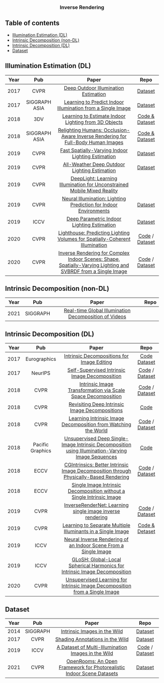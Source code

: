 <!--A curated list of resources for Image and Video Deblurring-->
<!-- PROJECT LOGO -->
<p align="center">
  <h3 align="center">Inverse Rendering</h3>
</p>

## Table of contents

- [Illumination Estimation (DL)](#illumination-estimation-dl)
- [Intrinsic Decomposition (non-DL)](#intrinsic-decomposition-non-dl)
- [Intrinsic Decomposition (DL)](#intrinsic-decomposition-dl)
- [Dataset](#dataset)

## Illumination Estimation (DL)
|Year|Pub|Paper|Repo|
|:---:|:---:|:---:|:---:|
|2017|CVPR|[Deep Outdoor Illumination Estimation](https://arxiv.org/abs/1611.06403)|[Dataset](https://vision.cs.princeton.edu/projects/2012/SUN360/data/)|
|2017|SIGGRAPH ASIA|[Learning to Predict Indoor Illumination from a Single Image](https://arxiv.org/abs/1704.00090)|[Dataset](http://indoor.hdrdb.com/)|
|2018|3DV|[Learning to Estimate Indoor Lighting from 3D Objects](https://arxiv.org/abs/1806.03994)|[Code & Dataset](https://github.com/weberhen/learning_indoor_lighting)|
|2018|SIGGRAPH ASIA|[Relighting Humans: Occlusion-Aware Inverse Rendering for Full-Body Human Images](http://kanamori.cs.tsukuba.ac.jp/projects/relighting_human/)|[Code & Dataset](http://kanamori.cs.tsukuba.ac.jp/projects/relighting_human/)|
|2019|CVPR|[Fast Spatially-Varying Indoor Lighting Estimation](https://arxiv.org/abs/1906.03799)|[Dataset](https://lvsn.github.io/fastindoorlight/)|
|2019|CVPR|[All-Weather Deep Outdoor Lighting Estimation](https://lvsn.github.io/allweather/)|[Dataset](http://outdoor.hdrdb.com/)|
|2019|CVPR|[DeepLight: Learning Illumination for Unconstrained Mobile Mixed Reality](https://arxiv.org/abs/1904.01175)||
|2019|CVPR|[Neural Illumination: Lighting Prediction for Indoor Environments](https://illumination.cs.princeton.edu/)|[Dataset](https://niessner.github.io/Matterport/)|
|2019|ICCV|[Deep Parametric Indoor Lighting Estimation](https://lvsn.github.io/deepparametric/)|[Dataset](https://lvsn.github.io/deepparametric/)|
|2020|CVPR|[Lighthouse: Predicting Lighting Volumes for Spatially-Coherent Illumination](https://people.eecs.berkeley.edu/~pratul/lighthouse/)|[Code](https://github.com/pratulsrinivasan/lighthouse) / [Dataset](https://interiornet.org/)|
|2020|CVPR|[Inverse Rendering for Complex Indoor Scenes: Shape, Spatially-Varying Lighting and SVBRDF from a Single Image](http://cseweb.ucsd.edu/~viscomp/projects/CVPR20InverseIndoor/)|[Code](https://github.com/lzqsd/InverseRenderingOfIndoorScene) / [Dataset](https://ucsd-openrooms.github.io/)|

## Intrinsic Decomposition (non-DL)
|Year|Pub|Paper|Repo|
|:---:|:---:|:---:|:---:|
|2021|SIGGRAPH|[Real-time Global Illumination Decomposition of Videos](https://zollhoefer.com/papers/arXiv19_GD/page.html) ||

## Intrinsic Decomposition (DL)
|Year|Pub|Paper|Repo|
|:---:|:---:|:---:|:---:|
|2017|Eurographics|[Intrinsic Decompositions for Image Editing](https://perso.liris.cnrs.fr/nicolas.bonneel/intrinsicstar/)|[Code](https://perso.liris.cnrs.fr/nicolas.bonneel/intrinsicstar/supp_materials/code/) [Dataset](https://perso.liris.cnrs.fr/nicolas.bonneel/intrinsicstar/ground_truth/)|
|2017|NeurIPS|[Self-Supervised Intrinsic Image Decomposition](http://rin.csail.mit.edu/)|[Code](https://github.com/JannerM/intrinsics-network) / [Dataset](https://www.shapenet.org/)|
|2018|CVPR|[Intrinsic Image Transformation via Scale Space Decomposition](http://rin.csail.mit.edu/)|[Code](https://github.com/liygcheng/PyrResNet) / [Dataset](http://sintel.is.tue.mpg.de/)|
|2018|CVPR|[Revisiting Deep Intrinsic Image Decompositions](https://arxiv.org/abs/1701.02965)|[Code](https://github.com/fqnchina/IntrinsicImage)|
|2018|CVPR|[Learning Intrinsic Image Decomposition from Watching the World](https://research.cs.cornell.edu/bigtime/)|[Code](https://github.com/zhengqili/unsupervised-learning-intrinsic-images) / [Dataset](https://research.cs.cornell.edu/bigtime/)|
|2018|Pacific Graphics|[Unsupervised Deep Single-Image Intrinsic Decomposition using Illumination-Varying Image Sequences](https://arxiv.org/abs/1803.00805)|[Code](https://github.com/kvanhoey/UnsupervisedIntrinsicDecomposition)|
|2018|ECCV|[CGIntrinsics: Better Intrinsic Image Decomposition through Physically-Based Rendering](https://research.cs.cornell.edu/cgintrinsics/)|[Code](https://github.com/zhengqili/CGIntrinsics) / [Dataset](https://research.cs.cornell.edu/cgintrinsics/)|
|2018|ECCV|[Single Image Intrinsic Decomposition without a Single Intrinsic Image](https://openaccess.thecvf.com/content_ECCV_2018/html/Wei-Chiu_Single_Image_Intrinsic_ECCV_2018_paper.html)||
|2019|CVPR|[InverseRenderNet: Learning single image inverse rendering](https://arxiv.org/abs/1811.12328)|[Code](https://github.com/YeeU/InverseRenderNet) / [Dataset](http://opensurfaces.cs.cornell.edu/publications/intrinsic/)|
|2019|CVPR|[Learning to Separate Multiple Illuminants in a Single Image](https://huizhuo1987.github.io/learningIllum.html)|[Code & Detaset](https://github.com/huizhuo1987/DeepLightSep)|
|2019|ICCV|[Neural Inverse Rendering of an Indoor Scene From a Single Image](https://senguptaumd.github.io/Neural-Inverse-Rendering/)||
|2019|ICCV|[GLoSH: Global-Local Spherical Harmonics for Intrinsic Image Decomposition](https://openaccess.thecvf.com/content_ICCV_2019/html/Zhou_GLoSH_Global-Local_Spherical_Harmonics_for_Intrinsic_Image_Decomposition_ICCV_2019_paper.html)||
|2020|CVPR|[Unsupervised Learning for Intrinsic Image Decomposition from a Single Image](https://arxiv.org/abs/1911.09930)||


## Dataset
|Year|Pub|Paper|Repo|
|:---:|:---:|:---:|:---:|
|2014|SIGGRAPH|[Intrinsic Images in the Wild](http://opensurfaces.cs.cornell.edu/publications/intrinsic/)|[Dataset](http://opensurfaces.cs.cornell.edu/publications/intrinsic/)|
|2017|CVPR|[Shading Annotations in the Wild](http://opensurfaces.cs.cornell.edu/publications/saw/)|[Dataset](http://opensurfaces.cs.cornell.edu/publications/saw/)|
|2019|ICCV|[A Dataset of Multi-Illumination Images in the Wild](https://projects.csail.mit.edu/illumination/)|[Code](https://github.com/lmurmann/multi_illumination) / [Dataset](https://projects.csail.mit.edu/illumination/)|
|2021|CVPR|[OpenRooms: An Open Framework for Photorealistic Indoor Scene Datasets](https://ucsd-openrooms.github.io/)|[Dataset](https://ucsd-openrooms.github.io/)|
 
